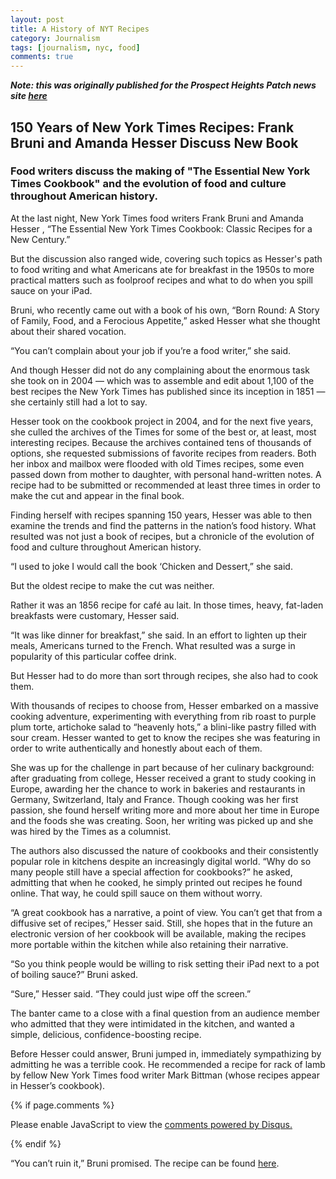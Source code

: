 ```yaml
---
layout: post
title: A History of NYT Recipes
category: Journalism
tags: [journalism, nyc, food]
comments: true
---
```


***Note: this was originally published for the Prospect Heights Patch news site [here](http://patch.com/new-york/prospectheights/150-years-of-new-york-times-recipes-frank-bruni-and-ae55840fec5)***

## 150 Years of New York Times Recipes: Frank Bruni and Amanda Hesser Discuss New Book


### Food writers discuss the making of "The Essential New York Times Cookbook" and the evolution of food and culture throughout American history.



At the last night, New York Times food writers Frank Bruni and Amanda Hesser , “The Essential New York Times Cookbook: Classic Recipes for a New Century.”

But the discussion also ranged wide, covering such topics as Hesser's path to food writing and what Americans ate for breakfast in the 1950s to more practical matters such as foolproof recipes and what to do when you spill sauce on your iPad.

Bruni, who recently came out with a book of his own, “Born Round: A Story of Family, Food, and a Ferocious Appetite,” asked Hesser what she thought about their shared vocation.

“You can’t complain about your job if you’re a food writer,” she said. 

And though Hesser did not do any complaining about the enormous task she took on in 2004 — which was to assemble and edit about 1,100 of the best recipes the New York Times has published since its inception in 1851 — she certainly still had a lot to say.

Hesser took on the cookbook project in 2004, and for the next five years, she culled the archives of the Times for some of the best or, at least, most interesting recipes. Because the archives contained tens of thousands of options, she requested submissions of favorite recipes from readers. Both her inbox and mailbox were flooded with old Times recipes, some even passed down from mother to daughter, with personal hand-written notes. A recipe had to be submitted or recommended at least three times in order to make the cut and appear in the final book.

Finding herself with recipes spanning 150 years, Hesser was able to then examine the trends and find the patterns in the nation’s food history. What resulted was not just a book of recipes, but a chronicle of the evolution of food and culture throughout American history.

“I used to joke I would call the book ‘Chicken and Dessert,” she said. 

But the oldest recipe to make the cut was neither. 

Rather it was an 1856 recipe for café au lait. In those times, heavy, fat-laden breakfasts were customary, Hesser said.

“It was like dinner for breakfast,” she said. In an effort to lighten up their meals, Americans turned to the French. What resulted was a surge in popularity of this particular coffee drink.   

But Hesser had to do more than sort through recipes, she also had to cook them.

With thousands of recipes to choose from, Hesser embarked on a massive cooking adventure, experimenting with everything from rib roast to purple plum torte, artichoke salad to “heavenly hots,” a blini-like pastry filled with sour cream.  Hesser wanted to get to know the recipes she was featuring in order to write authentically and honestly about each of them.

She was up for the challenge in part because of her culinary background:  after graduating from college, Hesser received a grant to study cooking in Europe, awarding her the chance to work in bakeries and restaurants in Germany, Switzerland, Italy and France. Though cooking was her first passion, she found herself writing more and more about her time in Europe and the foods she was creating. Soon, her writing was picked up and she was hired by the Times as a columnist.

The authors also discussed the nature of cookbooks and their consistently popular role in kitchens despite an increasingly digital world. “Why do so many people still have a special affection for cookbooks?” he asked, admitting that when he cooked, he simply printed out recipes he found online. That way, he could spill sauce on them without worry.

“A great cookbook has a narrative, a point of view. You can’t get that from a diffusive set of recipes,” Hesser said. Still, she hopes that in the future an electronic version of her cookbook will be available, making the recipes more portable within the kitchen while also retaining their narrative.

“So you think people would be willing to risk setting their iPad next to a pot of boiling sauce?” Bruni asked.

“Sure,” Hesser said. “They could just wipe off the screen.”

The banter came to a close with a final question from an audience member who admitted that they were intimidated in the kitchen, and wanted a simple, delicious, confidence-boosting recipe.

Before Hesser could answer, Bruni jumped in, immediately sympathizing by admitting he was a terrible cook. He recommended a recipe for rack of lamb by fellow New York Times food writer Mark Bittman (whose recipes appear in Hesser’s cookbook).

{% if page.comments %}
    
<div id="disqus_thread"></div>
<script>

/**
*  RECOMMENDED CONFIGURATION VARIABLES: EDIT AND UNCOMMENT THE SECTION BELOW TO INSERT DYNAMIC VALUES FROM YOUR PLATFORM OR CMS.
*  LEARN WHY DEFINING THESE VARIABLES IS IMPORTANT: https://disqus.com/admin/universalcode/#configuration-variables*/
/*
var disqus_config = function () {
this.page.url = PAGE_URL;  // Replace PAGE_URL with your page's canonical URL variable
this.page.identifier = PAGE_IDENTIFIER; // Replace PAGE_IDENTIFIER with your page's unique identifier variable
};
*/
(function() { // DON'T EDIT BELOW THIS LINE
var d = document, s = d.createElement('script');
s.src = '//sbro.disqus.com/embed.js';
s.setAttribute('data-timestamp', +new Date());
(d.head || d.body).appendChild(s);
})();
</script>
<noscript>Please enable JavaScript to view the <a href="https://disqus.com/?ref_noscript">comments powered by Disqus.</a></noscript>
                                

{% endif %}

</div>

“You can’t ruin it,” Bruni promised. The recipe can be found [here](http://www.nytimes.com/2010/12/22/dining/22mini.html?scp=2&sq=bittman%20rack%20of%20lamb&st=cse).